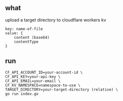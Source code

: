 ## what
upload a target directory to cloudflare workers kv
```
key: name-of-file
value: {
    content (base64)
    contentType
}
```

## run
```
CF_API_ACCOUNT_ID=your-account-id \
CF_API_KEY=your-api-key \
CF_API_EMAIL=your-email \ 
CF_KV_NAMESPACE=namespace-to-use \
TARGET_DIRECTORY=your-target-directory (relative) \
go run index.go
```